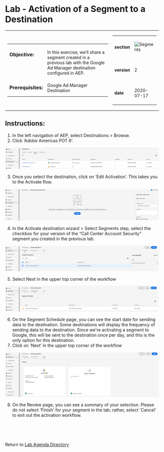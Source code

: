 Lab  - Activation of a Segment to a Destination 
==========
<table style="border-collapse: collapse; border: none;" class="tab" cellspacing="0" cellpadding="0">

<tr style="border: none;">

<div align="left">
<td width="600" style="border: none;">
<table>
<tbody valign="top">
      <tr width="500">
            <td valign="top"><h3>Objective:</h3></td>
            <td valign="top"><br>In this exercise, we’ll share a segment created in a previous lab with the Google Ad Manager destination configured in AEP.</br>
            </td>
     </tr>
     <tr width="500">
           <td valign="top"><h3>Prerequisites:</h3></td>
           <td valign="top"><br>Google Ad Manager Destination</td>
     </tr>
</tbody>
</table>
</td>
</div>

<div align="right">
<td style="border: none;" valign="top">

<table>
<tbody valign="top">
      <tr>
            <td valign="middle" height="70"><b>section</b></td>
            <td valign="middle" height="70"><img src="https://github.com/adobe/AEP-Hands-on-Labs/blob/master/assets/images/left_hand_nav_menu_segments.png?raw=true" alt="Segments"></td>
      </tr>
      <tr>
            <td valign="middle" height="70"><b>version</b></td>
            <td valign="middle" height="70">2</td>
      </tr>
      <tr>
            <td valign="middle" height="70"><b>date</b></td>
            <td valign="middle" height="70">2020-07-17</td>
      </tr>
</tbody>
</table>
</td>
</div>

</tr>
</table>

Instructions:
-----------------
1.	In the left navigation of AEP, select Destinations > Browse.
2.	Click ‘Adobe Americas POT 6’. 

![Demo](./images/act_browse.png)

3.	Once you select the destination, click on ‘Edit Activation’. This takes you to the Activate flow.

![Demo](./images/act_edit.png)
 
4.	In the Activate destination wizard > Select Segments step, select the checkbox for your version of the “Call Center Account Security” segment you created in the previous lab.

![Demo](./images/act_segment_step1.png)
 
5.	Select Next in the upper top corner of the workflow

![Demo](./images/act_segment_schedule_step2.png)

6.	On the Segment Schedule page, you can see the start date for sending data to the destination. Some destinations will display the frequency of sending data to the destination. Since we're activating a segment to Google, this will be sent to the destination once per day, and this is the only option for this destination.
7.	Click on ‘Next’ in the upper top corner of the workflow

![Demo](./images/act_segment_review_step3.png)

8.	On the Review page, you can see a summary of your selection. Please do not select 'Finish' for your segment in the lab; rather, select 'Cancel' to exit out the activation workflow.

<br>
<br>
<br>

Return to [Lab Agenda Directory](https://github.com/adobe/AEP-Hands-on-Labs/blob/master/labs/fsi6/README.md#lab-agenda)
